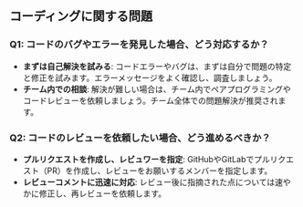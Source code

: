 ## コーディングに関する問題

### Q1: コードのバグやエラーを発見した場合、どう対応するか？
- **まずは自己解決を試みる**: コードエラーやバグは、まずは自分で問題の特定と修正を試みます。エラーメッセージをよく確認し、調査しましょう。
- **チーム内での相談**: 解決が難しい場合は、チーム内でペアプログラミングやコードレビューを依頼しましょう。チーム全体での問題解決が推奨されます。

### Q2: コードのレビューを依頼したい場合、どう進めるべきか？
- **プルリクエストを作成し、レビュワーを指定**: GitHubやGitLabでプルリクエスト（PR）を作成し、レビューをお願いするメンバーを指定します。
- **レビューコメントに迅速に対応**: レビュー後に指摘された点については速やかに修正し、再レビューを依頼します。
